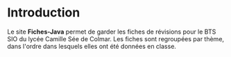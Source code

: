 # Introduction

Le site **Fiches-Java** permet de garder les fiches de révisions pour le BTS SIO du lycée Camille Sée de Colmar. Les
fiches sont regroupées par thème, dans l'ordre dans lesquels elles ont été données en classe.